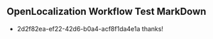 ## OpenLocalization Workflow Test MarkDown
* 2d2f82ea-ef22-42d6-b0a4-acf8f1da4e1a thanks!

<!--HONumber=Aug16_HO3-->


